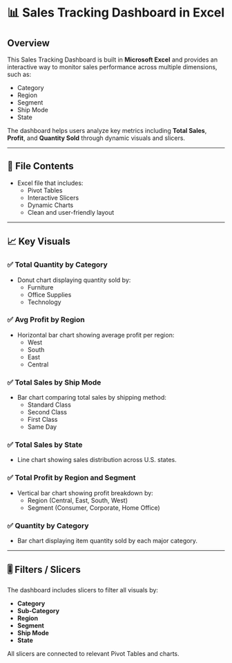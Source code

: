 # 📊 Sales Tracking Dashboard in Excel

## Overview
This Sales Tracking Dashboard is built in **Microsoft Excel** and provides an interactive way to monitor sales performance across multiple dimensions, such as:

- Category
- Region
- Segment
- Ship Mode
- State

The dashboard helps users analyze key metrics including **Total Sales**, **Profit**, and **Quantity Sold** through dynamic visuals and slicers.

---

## 📁 File Contents
- Excel file that includes:
  - Pivot Tables
  - Interactive Slicers
  - Dynamic Charts
  - Clean and user-friendly layout

---

## 📈 Key Visuals

### ✅ Total Quantity by Category
- Donut chart displaying quantity sold by:
  - Furniture
  - Office Supplies
  - Technology

### ✅ Avg Profit by Region
- Horizontal bar chart showing average profit per region:
  - West
  - South
  - East
  - Central

### ✅ Total Sales by Ship Mode
- Bar chart comparing total sales by shipping method:
  - Standard Class
  - Second Class
  - First Class
  - Same Day

### ✅ Total Sales by State
- Line chart showing sales distribution across U.S. states.

### ✅ Total Profit by Region and Segment
- Vertical bar chart showing profit breakdown by:
  - Region (Central, East, South, West)
  - Segment (Consumer, Corporate, Home Office)

### ✅ Quantity by Category
- Bar chart displaying item quantity sold by each major category.

---

## 🎚️ Filters / Slicers
The dashboard includes slicers to filter all visuals by:
- **Category**
- **Sub-Category**
- **Region**
- **Segment**
- **Ship Mode**
- **State**

All slicers are connected to relevant Pivot Tables and charts.
